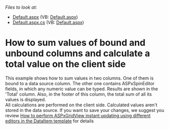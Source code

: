 <!-- default file list -->
*Files to look at*:

* [Default.aspx](./CS/WebSite/Default.aspx) (VB: [Default.aspx](./VB/WebSite/Default.aspx))
* [Default.aspx.cs](./CS/WebSite/Default.aspx.cs) (VB: [Default.aspx](./VB/WebSite/Default.aspx))
<!-- default file list end -->
# How to sum values of bound and unbound columns and calculate a total value on the client side


<p>This example shows how to sum values in two columns. One of them is bound to a data source column. The other one contains ASPxSpinEditor fields, in which any numeric value can be typed. Results are shown in the 'Total' column. Also, in the footer of this column, the total sum of all its values is displayed.<br> All calculations are performed on the client side. Calculated values aren't stored in the data source. If you want to save your changes, we suggest you review <a href="https://www.devexpress.com/Support/Center/p/E2333">How to perform ASPxGridView instant updating using different editors in the DataItem template</a> for details</p>

<br/>


